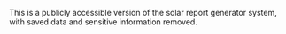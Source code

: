 This is a publicly accessible version of the solar report generator system, with saved data and sensitive information removed.
